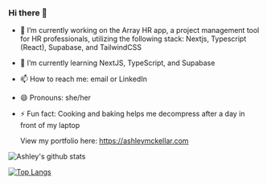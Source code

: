 ### Hi there 👋



- 🔭 I’m currently working on the Array HR app, a project management tool for HR professionals, utilizing the following stack: Nextjs, Typescript (React), Supabase, and TailwindCSS
  
- 🌱 I’m currently learning NextJS, TypeScript, and Supabase
- 📫 How to reach me: email or LinkedIn
- 😄 Pronouns: she/her
- ⚡ Fun fact: Cooking and baking helps me decompress after a day in front of my laptop

  View my portfolio here: https://ashleymckellar.com

 ![Ashley's github stats](https://github-readme-stats.vercel.app/api?username=ashleymckellar&show_icons=true&theme=light)

 [![Top Langs](https://github-readme-stats.vercel.app/api/top-langs/?username=ashleymckellar&layout=compact)](https://github.com/ashleymckellar/github-readme-stats)

